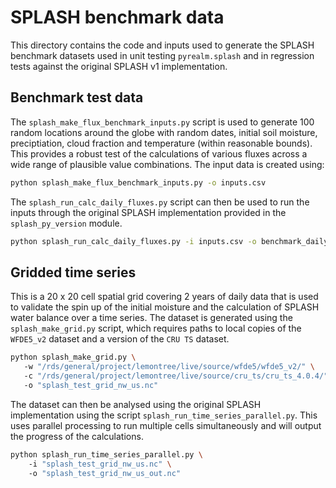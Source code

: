 # SPLASH benchmark data

This directory contains the code and inputs used to generate the SPLASH benchmark
datasets used in unit testing `pyrealm.splash` and in regression tests against the
original SPLASH v1 implementation.

## Benchmark test data

The `splash_make_flux_benchmark_inputs.py` script is used to generate 100 random
locations around the globe with random dates, initial soil moisture, preciptiation,
cloud fraction and temperature (within reasonable bounds). This provides a robust test
of the calculations of various fluxes across a wide range of plausible value
combinations. The input data is created using:

```sh
python splash_make_flux_benchmark_inputs.py -o inputs.csv
```

The `splash_run_calc_daily_fluxes.py` script can then be used to run the inputs through
the original SPLASH implementation provided in the `splash_py_version` module.

```sh
python splash_run_calc_daily_fluxes.py -i inputs.csv -o benchmark_daily_fluxes.csv
```

## Gridded time series

This is a 20 x 20 cell spatial grid covering 2 years of daily data that is used to
validate the spin up of the initial moisture and the calculation of SPLASH water balance
over a time series. The dataset is generated using the `splash_make_grid.py` script,
which requires paths to local copies of the `WFDE5_v2` dataset and a version of the
`CRU TS` dataset.

```sh
python splash_make_grid.py \ 
   -w "/rds/general/project/lemontree/live/source/wfde5/wfde5_v2/" \ 
   -c "/rds/general/project/lemontree/live/source/cru_ts/cru_ts_4.0.4/" \ 
   -o "splash_test_grid_nw_us.nc"
```

The dataset can then be analysed using the original SPLASH implementation using the
script `splash_run_time_series_parallel.py`. This uses parallel processing to run
multiple cells simultaneously and will output the progress of the calculations.

```sh
python splash_run_time_series_parallel.py \ 
    -i "splash_test_grid_nw_us.nc" \ 
    -o "splash_test_grid_nw_us_out.nc"
```

